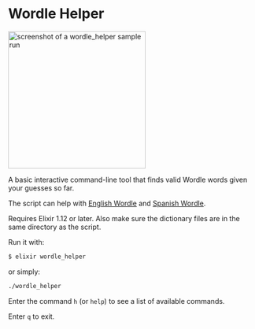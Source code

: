 # Wordle Helper
<img width="279" alt="screenshot of a wordle_helper sample run" src="https://user-images.githubusercontent.com/8770884/194722518-dd109a13-8859-441f-84b0-821cbafb6ab1.png">


A basic interactive command-line tool that finds valid Wordle words given your guesses so far.

The script can help with [English Wordle](https://www.nytimes.com/games/wordle/index.html) and [Spanish Wordle](https://lapalabradeldia.com/).

Requires Elixir 1.12 or later. Also make sure the dictionary files are in the same directory as the script.

Run it with:
```sh
$ elixir wordle_helper
```

or simply:
```sh
./wordle_helper
```

Enter the command `h` (or `help`) to see a list of available commands.

Enter `q` to exit.

